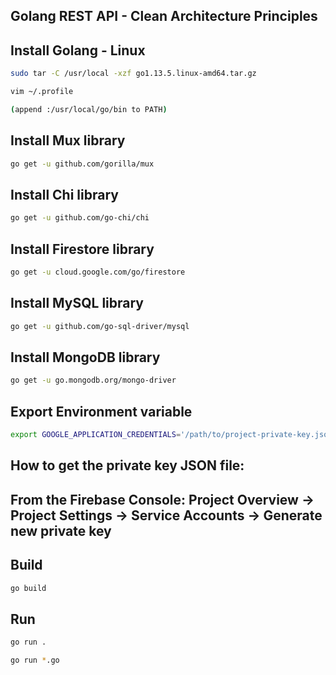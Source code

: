## Golang REST API - Clean Architecture Principles

## Install Golang - Linux

```bash
sudo tar -C /usr/local -xzf go1.13.5.linux-amd64.tar.gz

vim ~/.profile

(append :/usr/local/go/bin to PATH)
```

## Install Mux library

```bash
go get -u github.com/gorilla/mux
```

## Install Chi library

```bash
go get -u github.com/go-chi/chi
```

## Install Firestore library

```bash
go get -u cloud.google.com/go/firestore
```

## Install MySQL library

```bash
go get -u github.com/go-sql-driver/mysql
```

## Install MongoDB library

```bash
go get -u go.mongodb.org/mongo-driver
```

## Export Environment variable 

```bash
export GOOGLE_APPLICATION_CREDENTIALS='/path/to/project-private-key.json'
```

## How to get the private key JSON file:
## From the Firebase Console: Project Overview -> Project Settings -> Service Accounts -> Generate new private key

## Build

```bash
go build
```

## Run

```bash
go run .
```

```bash
go run *.go
```
